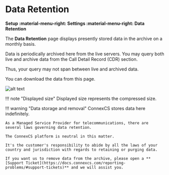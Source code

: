 # Data Retention

**Setup :material-menu-right: Settings :material-menu-right: Data Retention**

The **Data Retention** page displays presently stored data in the archive on a monthly basis.

Data is periodically archived here from the live servers. You may query both live and archive data from the Call Detail Record (CDR) section.

Thus, your query may not span between live and archived data.

You can download the data from this page.

![alt text][data-retention]

!!! note "Displayed size"
    Displayed size represents the compressed size.

!!! warning "Data storage and removal"
    ConnexCS stores data here indefinitely.

    As a Managed Service Provider for telecommunications, there are several laws governing data retention. 
    
    The ConnexCS platform is neutral in this matter. 
    
    It's the customer's responsibility to abide by all the laws of your country and jurisdiction with regards to retaining or purging data. 
    
    If you want us to remove data from the archive, please open a **[Support Ticket](https://docs.connexcs.com/reporting-problems/#support-tickets)** and we will assist you.

[data-retention]: /setup/img/data-retention.png "Data Retention"

